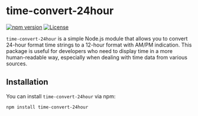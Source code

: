 # time-convert-24hour

[![npm version](https://img.shields.io/npm/v/time-convert-24hour.svg)](https://www.npmjs.com/package/time-convert-24hour)
[![License](https://img.shields.io/badge/license-MIT-blue.svg)](https://github.com/yourusername/time-convert-24hour/blob/main/LICENSE)

`time-convert-24hour` is a simple Node.js module that allows you to convert 24-hour format time strings to a 12-hour format with AM/PM indication. This package is useful for developers who need to display time in a more human-readable way, especially when dealing with time data from various sources.

## Installation

You can install `time-convert-24hour` via npm:

```bash
npm install time-convert-24hour
